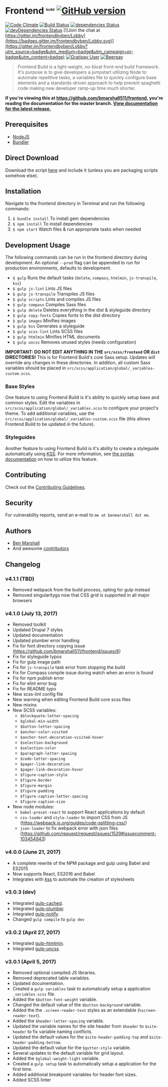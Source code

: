 # Frontend <sup style="font-size: 0.6875rem; vertical-align: super;">build</sup> [![GitHub version](https://badge.fury.io/gh/bmarshall511%2Ffrontend.svg)](https://badge.fury.io/gh/bmarshall511%2Ffrontend)
[![Code Climate](https://codeclimate.com/github/bmarshall511/frontend.svg)](https://codeclimate.com/github/bmarshall511/frontend)
[![Build Status](https://travis-ci.org/bmarshall511/frontend.svg?branch=master)](https://travis-ci.org/bmarshall511/frontend)
[![dependencies Status](https://david-dm.org/bmarshall511/frontend/status.svg)](https://david-dm.org/bmarshall511/frontend)
[![devDependencies Status](https://david-dm.org/bmarshall511/frontend/dev-status.svg)](https://david-dm.org/bmarshall511/frontend?type=dev)
[![Join the chat at https://gitter.im/frontendbyben/Lobby](https://badges.gitter.im/frontendbyben/Lobby.svg)](https://gitter.im/frontendbyben/Lobby?utm_source=badge&utm_medium=badge&utm_campaign=pr-badge&utm_content=badge)
[![Gratipay User](https://img.shields.io/gratipay/user/bmarshall511.svg)](https://gratipay.com/~bmarshall511/)
[![Beerpay](https://beerpay.io/bmarshall511/frontend/badge.svg?style=flat)](https://beerpay.io/bmarshall511/frontend)

> Frontend Build is a light-weight, no-bloat front-end build framework. It's purpose is to give developers a jumpstart utilizing Node to automate repetitive tasks, a variables file to quickly configure base elements and a standards-driven approach to help prevent spaghetti code making new developer ramp-up time much shorter.

**If you're viewing this at https://github.com/bmarshall511/frontend, you're reading the documentation for the master branch.
[View documentation for the latest release.](https://github.com/bmarshall511/frontend/tree/latest#readme)**

## Prerequisites
- [NodeJS](http://nodejs.org/download/)
- [Bundler](http://bundler.io)

## Direct Download

Download the script [here](https://github.com/bmarshall511/frontend/archive/latest.zip) and include it (unless you are packaging scripts somehow else).

## Installation

Navigate to the frontend directory in Terminal and run the following commands:

1. ```$ bundle install``` To install gem dependencies
2. ```$ npm install``` To install dependencies
3. ```$ npm start``` Watch files &amp; run appropriate tasks when needed

## Development Usage

The following commands can be run in the frontend directory during development. An optional `--prod` flag can be appended to run for production environments, defaults to development.

- ```$ gulp``` Runs the default tasks (`delete`, `compass`, `htmlmin`, `js-transpile`, `kss`)
- ```$ gulp js-lint``` Lints JS files
- ```$ gulp js-transpile``` Transpiles JS files
- ```$ gulp scripts``` Lints and compiles JS files
- ```$ gulp compass``` Compiles Sass files
- ```$ gulp delete``` Deletes everything in the dist &amp; styleguide directory
- ```$ gulp copy-fonts``` Copies fonts to the dist directory
- ```$ gulp images``` Minifies images
- ```$ gulp kss``` Generates a styleguide
- ```$ gulp scss-lint``` Lints SCSS files
- ```$ gulp htmlmin``` Minifies HTML documents
- ```$ gulp uncss``` Removes unused styles (needs configuration)

**IMPORTANT: DO NOT EDIT ANYTHING IN THE `src/scss/frontend` OR `dist` DIRECTORIES!** This is for Frontend Build's core Sass setup. Updates will override any changes in these directories. In addition, all custom Sass variables should be placed in `src/scss/application/global/_variables-custom.scss`.

### Base Styles

One feature to using Frontend Build is it's ability to quickly setup base and common styles. Edit the variables in `src/scss/application/global/_variables.scss` to configure your project's theme. To add additional variables, use the `src/scss/application/global/_variables-custom.scss` file (this allows Frontend Build to be updated in the future).

### Styleguides

Another feature to using Frontend Build is it's ability to create a styleguide automatically using [KSS](http://warpspire.com/kss/styleguides/). For more information, see [the syntax documentation](http://warpspire.com/kss/syntax/) on how to utilize this feature.

## Contributing

Check out the [Contributing Guidelines](CONTRIBUTING.md).

## Security

For vulnerability reports, send an e-mail to `me at benmarshall dot me`.

## Authors

* [Ben Marshall](https://github.com/bmarshall511)
* And awesome [contributors](https://github.com/bmarshall511/frontend/graphs/contributors)

## Changelog

### v4.1.1 (TBD)
* Removed webpack from the build process, opting for gulp instead
* Removed singularitygs now that CSS grid is supported in all major browsers

### v4.1.0 (July 13, 2017)
* Removed toolkit
* Updated Drupal 7 styles
* Updated documentation
* Updated plumber error handling
* Fix for font directory copying issue (https://github.com/bmarshall511/frontend/issues/6)
* Fix for styleguide typos
* Fix for gulp image path
* Fix for `js-transpile` task error from stopping the build
* Fix for Compass compile issue during watch when an error is found
* Fix for npm publish error
* Fix for elint error bug
* Fix for README typo
* New scss-lint config file
* New warning when editing Frontend Build core scss files
* New mixins
* New SCSS variables:
  * `$blockquote-letter-spacing`
  * `$global-min-width`
  * `$button-letter-spacing`
  * `$anchor-color-visited`
  * `$anchor-text-decoration-visited-hover`
  * `$selection-background`
  * `$selection-color`
  * `$paragraph-letter-spacing`
  * `$code-letter-spacing`
  * `$pager-link-decoration`
  * `$pager-link-decoration-hover`
  * `$figure-caption-style`
  * `$figure-border`
  * `$figure-margin`
  * `$figure-padding`
  * `$figure-caption-letter-spacing`
  * `$figure-caption-size`
* New node modules:
  * `babel-preset-react` to support React applications by default
  * `css-loader` and `style-loader` to import CSS from JS (https://webpack.js.org/guides/code-splitting-css/)
  * `json-loader` to fix webpack error with json files (https://github.com/request/request/issues/1529#issuecomment-103454943)

### v4.0.0 (June 21, 2017)
- A complete rewrite of the NPM package and gulp using Babel and ES2015
- Now supports React, ES2016 and Babel
- Integrates with [kss](https://github.com/kss-node/kss-node) to automate the creation of stylesheets

### v3.0.3 (dev)
- Integrated [gulp-cached](https://www.npmjs.com/package/gulp-cached).
- Integrated [gulp-plumber](https://www.npmjs.com/package/gulp-plumber).
- Integrated [gulp-notify](https://www.npmjs.com/package/gulp-notify).
- Changed ```gulp compile``` to ```gulp dev```

### v3.0.2 (April 27, 2017)
- Integrated [gulp-htmlmin](https://www.npmjs.com/package/gulp-htmlmin).
- Integrated [gulp-uncss](https://www.npmjs.com/package/gulp-uncss).

### v3.0.1 (April 5, 2017)
- Removed optional compiled JS libraries.
- Removed deprecated table variables.
- Updated documentation.
- Created a ```gulp variables``` task to automatically setup a application ```_variables.scss``` file.
- Added the ```$button-font-weight``` variable.
- Changed the default value of the ```$button-background``` variable.
- Added the the ```.screen-reader-text``` styles as an extendable (```%screen-reader-text```).
- Added the ```$header-letter-spacing``` variable.
- Updated the variable names for the site header from ```$header``` to ```$site-header``` to fix variable naming conflicts.
- Updated the default values for the ```$site-header-padding-top``` and ```$site-header-padding-bottom```.
- Updated the default value for the ```$gutter-style``` variable.
- Several updates to the default variable for grid layout.
- Added the ```$global-weight-light``` variable.
- Created a ```gulp setup``` task to automatically setup a application for the first time.
- Added additional breakpoint variables for header font sizes.
- Added SCSS linter
